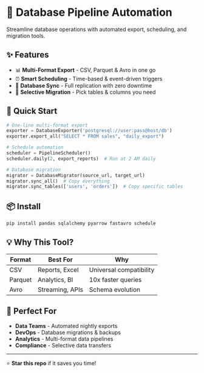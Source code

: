 # 🚀 Database Pipeline Automation

Streamline database operations with automated export, scheduling, and migration tools.

## ✨ Features

- 📊 **Multi-Format Export** - CSV, Parquet & Avro in one go
- ⏰ **Smart Scheduling** - Time-based & event-driven triggers
- 🔄 **Database Sync** - Full replication with zero downtime
- 🎯 **Selective Migration** - Pick tables & columns you need

## 🚀 Quick Start

```python
# One-line multi-format export
exporter = DatabaseExporter('postgresql://user:pass@host/db')
exporter.export_all("SELECT * FROM sales", "daily_export")

# Schedule automation
scheduler = PipelineScheduler()
scheduler.daily(2, export_reports)  # Run at 2 AM daily

# Database migration
migrator = DatabaseMigrator(source_url, target_url)
migrator.sync_all()  # Copy everything
migrator.sync_tables(['users', 'orders'])  # Copy specific tables
```

## 📦 Install

```bash
pip install pandas sqlalchemy pyarrow fastavro schedule
```

## 💡 Why This Tool?

| Format | Best For | Why |
|--------|----------|-----|
| CSV | Reports, Excel | Universal compatibility |
| Parquet | Analytics, BI | 10x faster queries |
| Avro | Streaming, APIs | Schema evolution |

## 🎯 Perfect For

- **Data Teams** - Automated nightly exports
- **DevOps** - Database migrations & backups  
- **Analytics** - Multi-format data pipelines
- **Compliance** - Selective data transfers

---
⭐ **Star this repo** if it saves you time!
